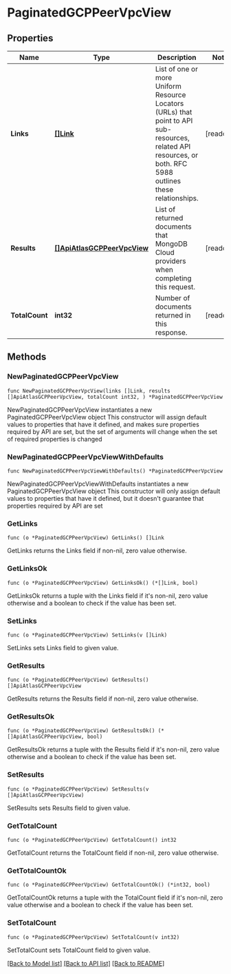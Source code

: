 # PaginatedGCPPeerVpcView

## Properties

Name | Type | Description | Notes
------------ | ------------- | ------------- | -------------
**Links** | [**[]Link**](Link.md) | List of one or more Uniform Resource Locators (URLs) that point to API sub-resources, related API resources, or both. RFC 5988 outlines these relationships. | [readonly] 
**Results** | [**[]ApiAtlasGCPPeerVpcView**](ApiAtlasGCPPeerVpcView.md) | List of returned documents that MongoDB Cloud providers when completing this request. | [readonly] 
**TotalCount** | **int32** | Number of documents returned in this response. | [readonly] 

## Methods

### NewPaginatedGCPPeerVpcView

`func NewPaginatedGCPPeerVpcView(links []Link, results []ApiAtlasGCPPeerVpcView, totalCount int32, ) *PaginatedGCPPeerVpcView`

NewPaginatedGCPPeerVpcView instantiates a new PaginatedGCPPeerVpcView object
This constructor will assign default values to properties that have it defined,
and makes sure properties required by API are set, but the set of arguments
will change when the set of required properties is changed

### NewPaginatedGCPPeerVpcViewWithDefaults

`func NewPaginatedGCPPeerVpcViewWithDefaults() *PaginatedGCPPeerVpcView`

NewPaginatedGCPPeerVpcViewWithDefaults instantiates a new PaginatedGCPPeerVpcView object
This constructor will only assign default values to properties that have it defined,
but it doesn't guarantee that properties required by API are set

### GetLinks

`func (o *PaginatedGCPPeerVpcView) GetLinks() []Link`

GetLinks returns the Links field if non-nil, zero value otherwise.

### GetLinksOk

`func (o *PaginatedGCPPeerVpcView) GetLinksOk() (*[]Link, bool)`

GetLinksOk returns a tuple with the Links field if it's non-nil, zero value otherwise
and a boolean to check if the value has been set.

### SetLinks

`func (o *PaginatedGCPPeerVpcView) SetLinks(v []Link)`

SetLinks sets Links field to given value.


### GetResults

`func (o *PaginatedGCPPeerVpcView) GetResults() []ApiAtlasGCPPeerVpcView`

GetResults returns the Results field if non-nil, zero value otherwise.

### GetResultsOk

`func (o *PaginatedGCPPeerVpcView) GetResultsOk() (*[]ApiAtlasGCPPeerVpcView, bool)`

GetResultsOk returns a tuple with the Results field if it's non-nil, zero value otherwise
and a boolean to check if the value has been set.

### SetResults

`func (o *PaginatedGCPPeerVpcView) SetResults(v []ApiAtlasGCPPeerVpcView)`

SetResults sets Results field to given value.


### GetTotalCount

`func (o *PaginatedGCPPeerVpcView) GetTotalCount() int32`

GetTotalCount returns the TotalCount field if non-nil, zero value otherwise.

### GetTotalCountOk

`func (o *PaginatedGCPPeerVpcView) GetTotalCountOk() (*int32, bool)`

GetTotalCountOk returns a tuple with the TotalCount field if it's non-nil, zero value otherwise
and a boolean to check if the value has been set.

### SetTotalCount

`func (o *PaginatedGCPPeerVpcView) SetTotalCount(v int32)`

SetTotalCount sets TotalCount field to given value.



[[Back to Model list]](../README.md#documentation-for-models) [[Back to API list]](../README.md#documentation-for-api-endpoints) [[Back to README]](../README.md)


